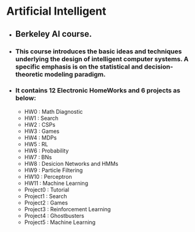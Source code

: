 # Artificial Intelligent

* ## Berkeley AI course.
* ### This course introduces the basic ideas and techniques underlying the design of intelligent computer systems. A specific emphasis is on the statistical and decision-theoretic modeling paradigm. 
* ### It contains 12 Electronic HomeWorks and 6 projects as below:
   + HW0      : Math Diagnostic
   + HW1      : Search
   + HW2      : CSPs
   + HW3      : Games
   + HW4      : MDPs
   + HW5      : RL
   + HW6      : Probability
   + HW7      : BNs
   + HW8      : Desicion Networks and HMMs
   + HW9      : Particle Filtering
   + HW10     : Perceptron
   + HW11     : Machine Learning
   + Project0 : Tutorial 
   + Project1 : Search
   + Project2 : Games
   + Project3 : Reinforcement Learning
   + Project4 : Ghostbusters
   + Project5 : Machine Learning
